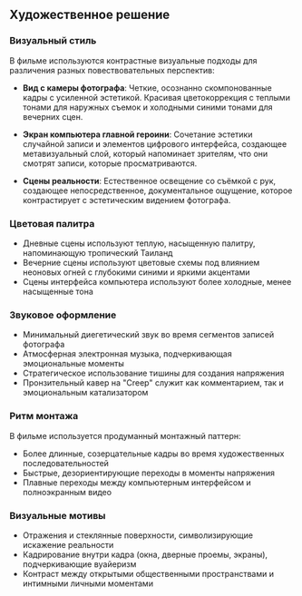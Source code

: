 ## Художественное решение

### Визуальный стиль
В фильме используются контрастные визуальные подходы для различения разных повествовательных перспектив:

- **Вид с камеры фотографа**: Четкие, осознанно скомпонованные кадры с усиленной эстетикой. Красивая цветокоррекция с теплыми тонами для наружных съемок и холодными синими тонами для вечерних сцен.
  
- **Экран компьютера главной героини**: Сочетание эстетики случайной записи и элементов цифрового интерфейса, создающее метавизуальный слой, который напоминает зрителям, что они смотрят записи, которые просматриваются.

- **Сцены реальности**: Естественное освещение со съёмкой с рук, создающее непосредственное, документальное ощущение, которое контрастирует с эстетическим видением фотографа.

### Цветовая палитра
- Дневные сцены используют теплую, насыщенную палитру, напоминающую тропический Таиланд
- Вечерние сцены используют цветовые схемы под влиянием неоновых огней с глубокими синими и яркими акцентами
- Сцены интерфейса компьютера используют более холодные, менее насыщенные тона

### Звуковое оформление
- Минимальный диегетический звук во время сегментов записей фотографа
- Атмосферная электронная музыка, подчеркивающая эмоциональные моменты
- Стратегическое использование тишины для создания напряжения
- Пронзительный кавер на "Creep" служит как комментарием, так и эмоциональным катализатором

### Ритм монтажа
В фильме используется продуманный монтажный паттерн:
- Более длинные, созерцательные кадры во время художественных последовательностей
- Быстрые, дезориентирующие переходы в моменты напряжения
- Плавные переходы между компьютерным интерфейсом и полноэкранным видео

### Визуальные мотивы
- Отражения и стеклянные поверхности, символизирующие искажение реальности
- Кадрирование внутри кадра (окна, дверные проемы, экраны), подчеркивающие вуайеризм
- Контраст между открытыми общественными пространствами и интимными личными моментами
